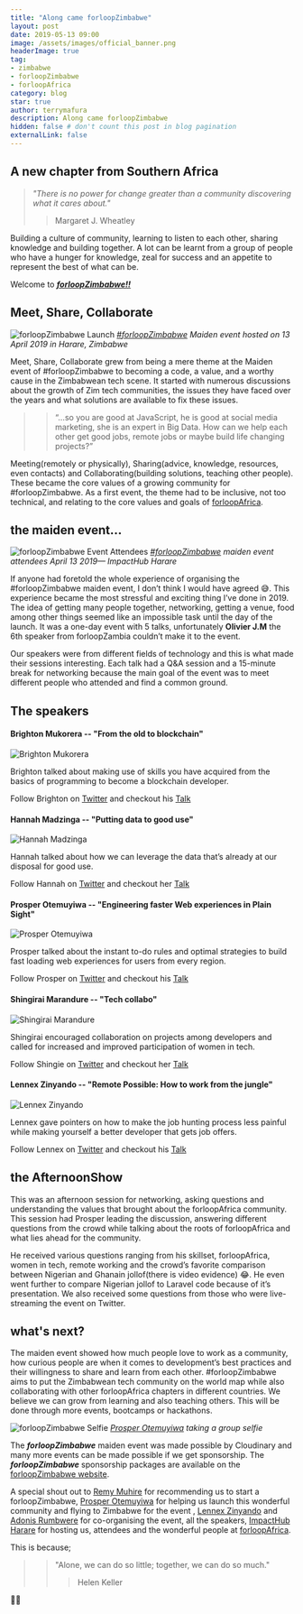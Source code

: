 ```yaml
---
title: "Along came forloopZimbabwe"
layout: post
date: 2019-05-13 09:00
image: /assets/images/official_banner.png
headerImage: true
tag:
- zimbabwe
- forloopZimbabwe
- forloopAfrica
category: blog
star: true
author: terrymafura
description: Along came forloopZimbabwe
hidden: false # don't count this post in blog pagination
externalLink: false
---
```


## A new chapter from Southern Africa

> _"There is no power for change greater than a community discovering what it cares about."_
>
> > Margaret J. Wheatley

Building a culture of community, learning to listen to each other, sharing knowledge and building together. A lot can be learnt from a group of people who have a hunger for knowledge, zeal for success and an appetite to represent the best of what can be.

Welcome to **_[forloopZimbabwe!!](https://forloopzim.co.zw)_**

## Meet, Share, Collaborate

[banner]: https://res.cloudinary.com/jaha-tribe/image/upload/v1567160451/maffsojah.co.zw/official_banner_fl5ikl.png "forloopZimbabwe Launch"

![forloopZimbabwe Launch][banner]
_[#forloopZimbabwe](https://twitter.com/hashtag/forloopZimbabwe?src=hash) Maiden event hosted on 13 April 2019 in Harare, Zimbabwe_

Meet, Share, Collaborate grew from being a mere theme at the Maiden event of #forloopZimbabwe to becoming a code, a value, and a worthy cause in the Zimbabwean tech scene. It started with numerous discussions about the growth of Zim tech communities, the issues they have faced over the years and what solutions are available to fix these issues.

> > “…so you are good at JavaScript, he is good at social media marketing, she is an expert in Big Data. How can we help each other get good jobs, remote jobs or maybe build life changing projects?”

Meeting(remotely or physically), Sharing(advice, knowledge, resources, even contacts) and Collaborating(building solutions, teaching other people). These became the core values of a growing community for #forloopZimbabwe. As a first event, the theme had to be inclusive, not too technical, and relating to the core values and goals of [forloopAfrica](https://forloop.africa/).

## the maiden event…

[attendees]: https://res.cloudinary.com/jaha-tribe/image/upload/v1567177302/maffsojah.co.zw/forloopzim_event_c3w9xr.jpg "forloopZimbabwe Attendees"

![forloopZimbabwe Event Attendees][attendees]
_[#forloopZimbabwe](https://twitter.com/hashtag/forloopZimbabwe?src=hash) maiden event attendees April 13 2019— ImpactHub Harare_

If anyone had foretold the whole experience of organising the #forloopZimbabwe maiden event, I don’t think I would have agreed 😅. This experience became the most stressful and exciting thing I’ve done in 2019. The idea of getting many people together, networking, getting a venue, food among other things seemed like an impossible task until the day of the launch. It was a one-day event with 5 talks, unfortunately **Olivier J.M** the 6th speaker from forloopZambia couldn’t make it to the event.

Our speakers were from different fields of technology and this is what made their sessions interesting. Each talk had a Q&A session and a 15-minute break for networking because the main goal of the event was to meet different people who attended and find a common ground.

## The speakers

#### Brighton Mukorera -- "From the old to blockchain"

![Brighton Mukorera][brighton]

Brighton talked about making use of skills you have acquired from the basics of programming to become a blockchain developer.

Follow Brighton on [Twitter](https://twitter.com/bmukorera) and checkout his [Talk](#)

#### Hannah Madzinga -- "Putting data to good use"

![Hannah Madzinga][hannah]

Hannah talked about how we can leverage the data that’s already at our disposal for good use.

Follow Hannah on [Twitter](https://twitter.com/HannahNMadzinga) and checkout her [Talk](#)

#### Prosper Otemuyiwa -- "Engineering faster Web experiences in Plain Sight"

![Prosper Otemuyiwa][prosper]

Prosper talked about the instant to-do rules and optimal strategies to build fast loading web experiences for users from every region.

Follow Prosper on [Twitter](https://twitter.com/unicodeveloper) and checkout his [Talk](#)

#### Shingirai Marandure -- "Tech collabo"

![Shingirai Marandure][shingie]

Shingirai encouraged collaboration on projects among developers and called for increased and improved participation of women in tech.

Follow Shingie on [Twitter](https://twitter.com/lassie034) and checkout her [Talk](#)

#### Lennex Zinyando -- "Remote Possible: How to work from the jungle"

![Lennex Zinyando][lennex]

Lennex gave pointers on how to make the job hunting process less painful while making yourself a better developer that gets job offers.

Follow Lennex on [Twitter](https://twitter.com/zinyando) and checkout his [Talk](#)

[brighton]: https://res.cloudinary.com/jaha-tribe/image/upload/v1567178746/maffsojah.co.zw/brighton_lzktdf.png "Brighton Mukorera -- From the old to blockchain"
[hannah]: https://res.cloudinary.com/jaha-tribe/image/upload/v1567178746/maffsojah.co.zw/hannah_knpn2y.png
[prosper]: https://res.cloudinary.com/jaha-tribe/image/upload/v1567178746/maffsojah.co.zw/prosper_zhjryd.png
[shingie]: https://res.cloudinary.com/jaha-tribe/image/upload/v1567178746/maffsojah.co.zw/shingie_kgj2qt.png
[lennex]: https://res.cloudinary.com/jaha-tribe/image/upload/v1567178746/maffsojah.co.zw/lennex_r4td2l.png

## the AfternoonShow

This was an afternoon session for networking, asking questions and understanding the values that brought about the forloopAfrica community. This session had Prosper leading the discussion, answering different questions from the crowd while talking about the roots of forloopAfrica and what lies ahead for the community.

He received various questions ranging from his skillset, forloopAfrica, women in tech, remote working and the crowd’s favorite comparison between Nigerian and Ghanain jollof(there is video evidence) 😂. He even went further to compare Nigerian jollof to Laravel code because of it’s presentation.
We also received some questions from those who were live-streaming the event on Twitter.

## what's next?

The maiden event showed how much people love to work as a community, how curious people are when it comes to development’s best practices and their willingness to share and learn from each other. #forloopZimbabwe aims to put the Zimbabwean tech community on the world map while also collaborating with other forloopAfrica chapters in different countries. We believe we can grow from learning and also teaching others. This will be done through more events, bootcamps or hackathons.

[forloopzim_selfie]: https://res.cloudinary.com/jaha-tribe/image/upload/v1567179802/maffsojah.co.zw/selfie_pufeig.jpg "forloopZimbabwe Selfie"

![forloopZimbabwe Selfie][forloopzim_selfie]
_[Prosper Otemuyiwa](https://twitter.com/unicodeveloper) taking a group selfie_

The **_forloopZimbabwe_** maiden event was made possible by Cloudinary and many more events can be made possible if we get sponsorship. The **_forloopZimbabwe_** sponsorship packages are available on the [forloopZimbabwe website](https://forloopzim.co.zw).

A special shout out to [Remy Muhire](https://twitter.com/kenessarjr) for recommending us to start a forloopZimbabwe, [Prosper Otemuyiwa](https://twitter.com/unicodeveloper) for helping us launch this wonderful community and flying to Zimbabwe for the event , [Lennex Zinyando](https://twitter.com/zinyando) and [Adonis Rumbwere](https://twitter.com/thedoer_) for co-organising the event, all the speakers, [ImpactHub Harare](https://twitter.com/ImpactHubHarare) for hosting us, attendees and the wonderful people at [forloopAfrica](https://forloop.africa/).

This is because;

> > "Alone, we can do so little; together, we can do so much."
> >
> > > Helen Keller

✌🏾
